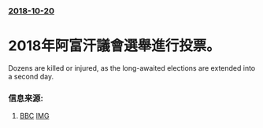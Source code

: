 ### [2018-10-20](/news/2018/10/20/index.md)

##### 
# 2018年阿富汗議會選舉進行投票。 

Dozens are killed or injured, as the long-awaited elections are extended into a second day.


### 信息来源:

1. [BBC](https://www.bbc.co.uk/news/world-asia-45919057) [IMG](https://ichef.bbci.co.uk/images/ic/1024x576/p06pf23l.jpg)
